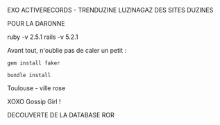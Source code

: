
EXO ACTIVERECORDS - TRENDUZINE LUZINAGAZ DES SITES DUZINES

POUR LA DARONNE

ruby -v 2.5.1 rails -v 5.2.1

Avant tout, n'oublie pas de caler un petit : 

```gem install faker```

```bundle install```

Toulouse - ville rose 

XOXO Gossip Girl !

DECOUVERTE DE LA DATABASE ROR
